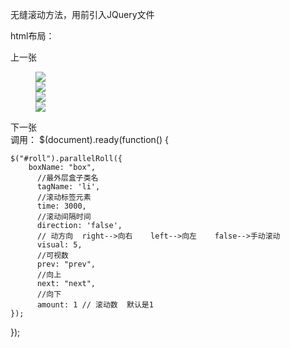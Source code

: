 无缝滚动方法，用前引入JQuery文件

html布局：
<div class="box">
    <span class="prev">
        上一张
    </span>
    <dl id="roll">
        <dd>
            <img src="images/1.jpg" />
        </dd>
        <dd>
            <img src="images/2.jpg" />
        </dd>
        <dd>
            <img src="images/3.jpg" />
        </dd>
        <dd>
            <img src="images/4.jpg" />
        </dd>
    </dl>
    <span class="next">
        下一张
    </span>
</div>
调用：
$(document).ready(function() {
 
    $("#roll").parallelRoll({
        boxName: "box",
	      //最外层盒子类名
	      tagName: 'li',
	      //滚动标签元素
	      time: 3000,
	      //滚动间隔时间
	      direction: 'false',
	      // 动方向  right-->向右    left-->向左    false-->手动滚动
	      visual: 5,
	      //可视数
	      prev: "prev",
	      //向上
	      next: "next",
	      //向下
	      amount: 1 // 滚动数  默认是1
    });
 
});
